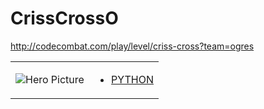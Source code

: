 # CrissCrossO 

http://codecombat.com/play/level/criss-cross?team=ogres
<table>
<tr>
<td>

![Hero Picture](hero.png?raw=true "Hero Picture")

</td>
<td>
<ul>
<li>

[PYTHON](CrissCrossO.py)

</li>
</td>
</tr>
<table>